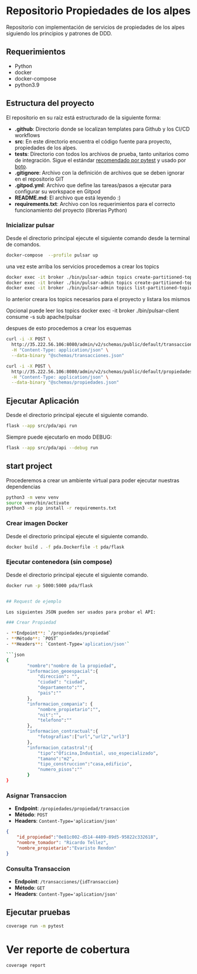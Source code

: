 # Repositorio Propiedades de los alpes

Repositorio con implementación de servicios de propiedades de los alpes siguiendo los principios y patrones de DDD.

## Requerimientos
- Python 
- docker
- docker-compose
- python3.9


## Estructura del proyecto

El repositorio en su raíz está estructurado de la siguiente forma:

- **.github**: Directorio donde se localizan templates para Github y los CI/CD workflows 
- **src**: En este directorio encuentra el código fuente para proyecto, propiedades de los alpes.
- **tests**: Directorio con todos los archivos de prueba, tanto unitarios como de integración. Sigue el estándar [recomendado por pytest](https://docs.pytest.org/en/7.1.x/explanation/goodpractices.html) y usado por [boto](https://github.com/boto/boto).
- **.gitignore**: Archivo con la definición de archivos que se deben ignorar en el repositorio GIT
- **.gitpod.yml**: Archivo que define las tareas/pasos a ejecutar para configurar su workspace en Gitpod
- **README.md**: El archivo que está leyendo :)
- **requirements.txt**: Archivo con los requerimientos para el correcto funcionamiento del proyecto (librerias Python)


### Inicializar pulsar 

Desde el directorio principal ejecute el siguiente comando desde la terminal de comandos.

```bash
docker-compose  --profile pulsar up
```

una vez este arriba los servicios procedemos a crear los topics

```bash
docker exec -it broker ./bin/pulsar-admin topics create-partitioned-topic --partitions 1 transaccionespda
docker exec -it broker ./bin/pulsar-admin topics create-partitioned-topic --partitions 1 propiedades
docker exec -it broker ./bin/pulsar-admin topics list-partitioned-topics public/default
```
lo anterior creara los topics necesarios para el proyecto y listara los mismos


Opcional puede leer los topics 
docker exec -it broker ./bin/pulsar-client consume -s sub apache/pulsar

despues de esto procedemos a crear los esquemas 



```bash
curl -i -X POST \
  http://35.222.56.106:8080/admin/v2/schemas/public/default/transaccionespda/schema \
  -H "Content-Type: application/json" \
  --data-binary "@schemas/transacciones.json"

curl -i -X POST \
  http://35.222.56.106:8080/admin/v2/schemas/public/default/propiedades/schema \
  -H "Content-Type: application/json" \
  --data-binary "@schemas/propiedades.json"


```


## Ejecutar Aplicación

Desde el directorio principal ejecute el siguiente comando.

```bash
flask --app src/pda/api run
```

Siempre puede ejecutarlo en modo DEBUG:

```bash
flask --app src/pda/api --debug run
```

## start project 

Procederemos a crear un ambiente virtual para poder ejecutar nuestras dependencias

```bash
python3 -m venv venv    
source venv/bin/activate 
python3 -m pip install -r requirements.txt

```

### Crear imagen Docker

Desde el directorio principal ejecute el siguiente comando.

```bash
docker build . -f pda.Dockerfile -t pda/flask
```

### Ejecutar contenedora (sin compose)

Desde el directorio principal ejecute el siguiente comando.

```bash
docker run -p 5000:5000 pda/flask


## Request de ejemplo

Los siguientes JSON pueden ser usados para probar el API:

### Crear Propiedad

- **Endpoint**: `/propiedades/propiedad`
- **Método**: `POST`
- **Headers**: `Content-Type='aplication/json'`

```json
{
        "nombre":"nombre de la propiedad",
        "informacion_geoespacial":{
            "direccion": "",
            "ciudad": "ciudad",
            "departamento":"",
            "pais":""
        }, 
        "informacion_compania": {
            "nombre_propietario":"",
            "nit":"",
            "telefono":""
        },
        "informacion_contractual":{
            "fotografias":["url","url2","url3"]
        },
        "informacion_catastral":{
            "tipo":"Oficina,Industial, uso_especializado",
            "tamano":"m2",
            "tipo_construccion":"casa,edificio",
            "numero_pisos":""
        }
}
```

### Asignar Transaccion

- **Endpoint**: `/propiedades/propiedad/transaccion`
- **Método**: `POST`
- **Headers**: `Content-Type='aplication/json'`

```json
{
    "id_propiedad":"0e81c002-d514-4409-89d5-95822c332618",
    "nombre_tomador": "Ricardo Tellez",
    "nombre_propietario":"Evaristo Rendon"
}
```


### Consulta Transaccion

- **Endpoint**: `/transacciones/{idTransaccion}`
- **Método**: `GET`
- **Headers**: `Content-Type='aplication/json'`


## Ejecutar pruebas

```bash
coverage run -m pytest
```

# Ver reporte de cobertura
```bash
coverage report
```
